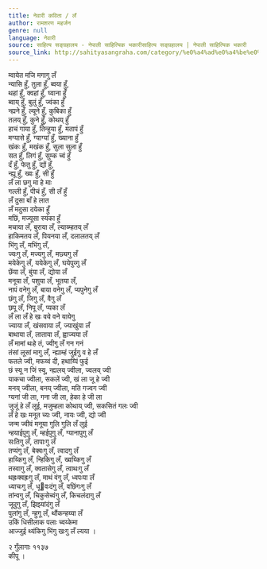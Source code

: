 ```yaml
---
title: नेवारी कविता / लँ
author: रामशरण महर्जन
genre: null
language: नेवारी
source: साहित्य सङ्ग्रहालय - नेपाली साहित्यिक भकारीसाहित्य सङ्ग्रहालय | नेपाली साहित्यिक भकारी
source_link: http://sahityasangraha.com/category/%e0%a4%ad%e0%a4%be%e0%a4%b7%e0%a4%be-%e0%a4%ad%e0%a4%be%e0%a4%b7%e0%a5%80-%e0%a4%b8%e0%a4%be%e0%a4%b9%e0%a4%bf%e0%a4%a4%e0%a5%8d%e0%a4%af/%e0%a4%a8%e0%a5%87%e0%a4%b5%e0%a4%be%e0%a4%b0%e0%a5%80-%e0%a4%b0%e0%a4%9a%e0%a4%a8%e0%a4%be/
---
```


म्वायेत मजि मगागु लँ  
न्यासि हुँ, तुला हुँ, ब्वया हुँ,  
थहां हुँ, क्वहां हुँ, घ्वाना हुँ  
ब्वाय् हुँ, बुलुं हुँ, ज्वंका हुँ  
न्ह्यने हुँ, ल्यूने हुँ, कुबिका हुँ  
तलय् हुँ, कुने हुुँ, कोथय् हुँ  
हाचं गाया हुँ, तिन्हुया हुँ, मतापं हुँ  
मग्यासे हुँ, ग्याग्यां हुँ, ख्याना हुँ  
खंकः हुँ, मखंक हुँ, सुला सुला हुँ  
सत हुँ, लिगं हुँ, सुम्क च्वं हुँ  
दँ हुँ, फेतु हुँ, द्यों हुँ,  
न्ह्यू हुँ, ख्वः हुँ, सी हुँ  
लँ ला छगु मा हे माः  
गल्ली हुँ, पीचं हुँ, सी लँ हुँ  
लँ दुसा बाँ हे लात  
लँ मदुसा दयेका हुँ  
मछिं, मज्यूसा स्यंका हुँ  
मचाया लँ, बुराया लँ, ल्याय्म्हतय् लँ  
हाकिमतय लँ, पियनया लँ, दलालतय् लँ  
भिंगु लँ, मभिंगु लँ,  
ज्यःगु लँ, मज्यगु लँ, मछ्यगु लँ  
मयेकेगु लँ, ययेकेगु लँ, घयेपुय्गु लँ  
छेंया लँ, बुंया लँ, द्योया लँ  
मनूया लँ, पशुया लँ, भूतया लँ,  
नापं वनेगु लँ, बाया वनेगु लँ, प्यपुनेगु लँ  
छंगु लँ, जिगु लँ, वैगु लँ  
छपू लँ, निपू लँ, प्यका लँ  
लँ ला लँ हे खः वये वने यायेगु  
ज्याया लँ, खंसवाया लँ, ज्याखुंया लँ  
बाथाया लँ, लाताया लँ, ह्वाज्यया लँ  
लँ मामां थःहे तं, ज्वीगु लँ गन गनं  
तंसां लूसां मागु लँ, न्ह्याम्हं जुईगु व हे लँ  
फतले ज्वी, मफय्वं दी, हथाय्पिं फुई  
छं स्यू न जिं स्यू, न्ह्यलय् ज्वीला, ज्वलय् ज्वी  
याकचा ज्वीला, सकलें ज्वी, खं ला जू हे ज्वी  
मनय् ज्वीला, बनय् ज्वीला, मति गज्वग ज्वी  
ग्यनां जी ला, गना जी ला, हेका हे जी ला  
जुजूं हे लँ लूई, मजुम्हला कोथाय् ज्वी, सकसितं गलः ज्वी  
लँ हे खः मनूत च्यः ज्वी, नायः ज्वी, द्यो ज्वी  
जन्म ज्वीवं मनूया गुलि गुलि लँ लुई  
न्हयाईपुगु लँ, म्हईपुगु लँ, ग्यानापुगु लँ  
सःतिगु लँ, तापाःगु लँ  
तप्यंगु लँ, बेक्वःगु लँ, त्वादगु लँ  
हाय्किगु लँ, न्हिकिगु लँ, ख्वय्किगु लँ  
तस्वागु लँ, क्वतासेगु लँ, त्वाथःगु लँ  
थह्रःक्वह्रःगु लँ, माथं वंगु लँ, ध्वपःया लँ  
ध्याचःगु लँ, धूवःदंगु लँ, वछिंगःगु लँ  
तांन्वगु लँ, चिकुसेच्वंगु लँ, किचलंदागु लँ  
जूदुगु लँ, झिझ्यांदंगु लँ  
पुलांगु लँ, न्हुगू लँ, थौंकन्हय्या लँ  
उकिं धिसीलाक पलाः च्वय्केमा  
आज्जुई थ्यंकिगु भिंगु खःगु लँ ल्यया ।

२ गुँलागाः ११३७  
कीपू ।
